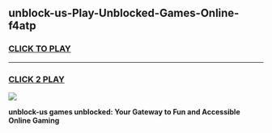
## unblock-us-Play-Unblocked-Games-Online-f4atp
<h3>
<a href="https://premium76.site?title=unblock-us&ref=25A">CLICK TO PLAY</a></h3>
<hr>

<h3>
<a href="https://premium76.site?title=unblock-us&ref=25A">CLICK 2 PLAY</a>
  
</h3>

<a href="https://premium76.site?title=unblock-us&ref=25A"><img src="https://clearcache.store/games.png"></a>


**unblock-us games unblocked: Your Gateway to Fun and Accessible Online Gaming**
